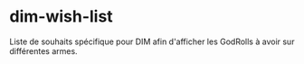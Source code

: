 # dim-wish-list
Liste de souhaits spécifique pour DIM afin d'afficher les GodRolls à avoir sur différentes armes.
